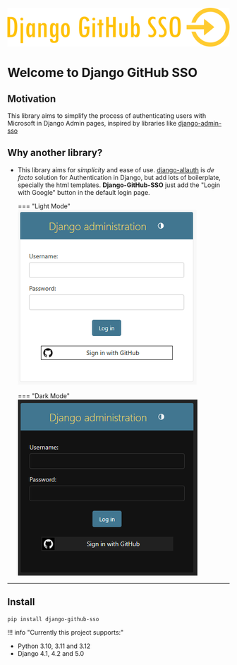 ![](images/django-github-sso.png)

# Welcome to Django GitHub SSO

## Motivation

This library aims to simplify the process of authenticating users with Microsoft in Django Admin pages,
inspired by libraries like [django-admin-sso](https://github.com/matthiask/django-admin-sso/)

## Why another library?

* This library aims for _simplicity_ and ease of use. [django-allauth](https://github.com/pennersr/django-allauth) is
  _de facto_ solution for Authentication in Django, but add lots of boilerplate, specially the html templates.
  **Django-GitHub-SSO** just add the "Login with Google" button in the default login page.

    === "Light Mode"
        ![](images/django_login_with_github_light.png)

    === "Dark Mode"
        ![](images/django_login_with_github_dark.png)

---

## Install

```shell
pip install django-github-sso
```

!!! info "Currently this project supports:"
* Python 3.10, 3.11 and 3.12
* Django 4.1, 4.2 and 5.0
